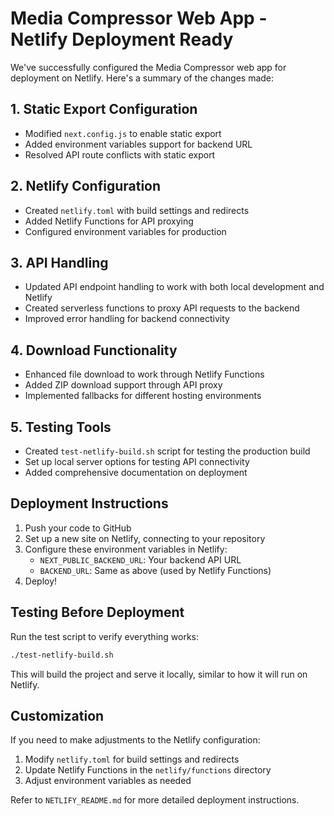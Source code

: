 # Media Compressor Web App - Netlify Deployment Ready

We've successfully configured the Media Compressor web app for deployment on Netlify. Here's a summary of the changes made:

## 1. Static Export Configuration
- Modified `next.config.js` to enable static export
- Added environment variables support for backend URL
- Resolved API route conflicts with static export

## 2. Netlify Configuration
- Created `netlify.toml` with build settings and redirects
- Added Netlify Functions for API proxying
- Configured environment variables for production

## 3. API Handling
- Updated API endpoint handling to work with both local development and Netlify
- Created serverless functions to proxy API requests to the backend
- Improved error handling for backend connectivity

## 4. Download Functionality
- Enhanced file download to work through Netlify Functions
- Added ZIP download support through API proxy
- Implemented fallbacks for different hosting environments

## 5. Testing Tools
- Created `test-netlify-build.sh` script for testing the production build
- Set up local server options for testing API connectivity
- Added comprehensive documentation on deployment

## Deployment Instructions

1. Push your code to GitHub
2. Set up a new site on Netlify, connecting to your repository
3. Configure these environment variables in Netlify:
   - `NEXT_PUBLIC_BACKEND_URL`: Your backend API URL
   - `BACKEND_URL`: Same as above (used by Netlify Functions)
4. Deploy!

## Testing Before Deployment

Run the test script to verify everything works:
```bash
./test-netlify-build.sh
```

This will build the project and serve it locally, similar to how it will run on Netlify.

## Customization

If you need to make adjustments to the Netlify configuration:
1. Modify `netlify.toml` for build settings and redirects
2. Update Netlify Functions in the `netlify/functions` directory
3. Adjust environment variables as needed

Refer to `NETLIFY_README.md` for more detailed deployment instructions.
